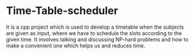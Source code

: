 # Time-Table-scheduler
It is a cpp project which is used to develop a timetable when the subjects are given as input, where we have to
schedule the slots according to the given time. It involves talking and discussing NP-hard problems and how to make a convenient one which helps us and
reduces time.
